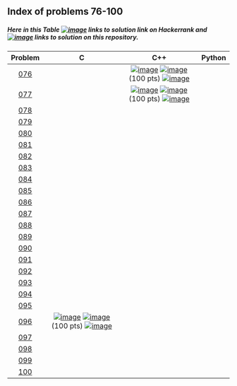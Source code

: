 ## Index of problems 76-100

##### Here in this Table [![image](../img/HR.png)](#) links to solution link on Hackerrank and [![image](../img/GH.png)](#) links to solution on this repository.

| Problem | C | C++ | Python |
| :-----: | :-----: | :-----: | :-----: |
| [076](https://www.hackerrank.com/contests/projecteuler/challenges/euler076) | | [![image](../img/GH.png)](../76-100/076.cpp)  [![image](../img/HR.png)](https://www.hackerrank.com/contests/projecteuler/challenges/euler076/submissions/code/1300628457) (100 pts) [![image](../img/AC.png)](#) | |
| [077](https://www.hackerrank.com/contests/projecteuler/challenges/euler077) | | [![image](../img/GH.png)](../76-100/077.cpp)  [![image](../img/HR.png)](https://www.hackerrank.com/contests/projecteuler/challenges/euler077/submissions/code/1303518701) (100 pts) [![image](../img/AC.png)](#) | |
| [078](https://www.hackerrank.com/contests/projecteuler/challenges/euler078) | | | |
| [079](https://www.hackerrank.com/contests/projecteuler/challenges/euler079) | | | |
| [080](https://www.hackerrank.com/contests/projecteuler/challenges/euler080) | | | |
| [081](https://www.hackerrank.com/contests/projecteuler/challenges/euler081) | | | |
| [082](https://www.hackerrank.com/contests/projecteuler/challenges/euler082) | | | |
| [083](https://www.hackerrank.com/contests/projecteuler/challenges/euler083) | | | |
| [084](https://www.hackerrank.com/contests/projecteuler/challenges/euler084) | | | |
| [085](https://www.hackerrank.com/contests/projecteuler/challenges/euler085) | | | |
| [086](https://www.hackerrank.com/contests/projecteuler/challenges/euler086) | | | |
| [087](https://www.hackerrank.com/contests/projecteuler/challenges/euler087) | | | |
| [088](https://www.hackerrank.com/contests/projecteuler/challenges/euler088) | | | |
| [089](https://www.hackerrank.com/contests/projecteuler/challenges/euler089) | | | |
| [090](https://www.hackerrank.com/contests/projecteuler/challenges/euler090) | | | |
| [091](https://www.hackerrank.com/contests/projecteuler/challenges/euler091) | | | |
| [092](https://www.hackerrank.com/contests/projecteuler/challenges/euler092) | | | |
| [093](https://www.hackerrank.com/contests/projecteuler/challenges/euler093) | | | |
| [094](https://www.hackerrank.com/contests/projecteuler/challenges/euler094) | | | |
| [095](https://www.hackerrank.com/contests/projecteuler/challenges/euler095) | | | |
| [096](https://www.hackerrank.com/contests/projecteuler/challenges/euler096) | [![image](../img/GH.png)](../76-100/096.c) [![image](../img/HR.png)](https://www.hackerrank.com/contests/projecteuler/challenges/euler096/submissions/code/56193892) (100 pts) [![image](../img/AC.png)](#) | | |
| [097](https://www.hackerrank.com/contests/projecteuler/challenges/euler097) | | | |
| [098](https://www.hackerrank.com/contests/projecteuler/challenges/euler098) | | | |
| [099](https://www.hackerrank.com/contests/projecteuler/challenges/euler099) | | | |
| [100](https://www.hackerrank.com/contests/projecteuler/challenges/euler100) | | | |
